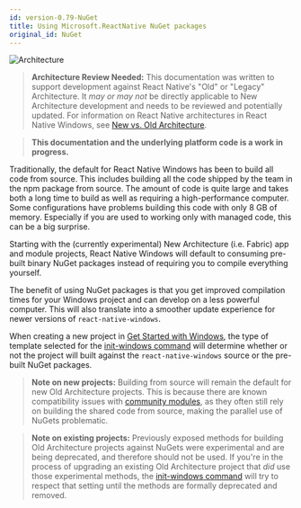 ```yaml
---
id: version-0.79-NuGet
title: Using Microsoft.ReactNative NuGet packages
original_id: NuGet
---
```


![Architecture](https://img.shields.io/badge/architecture-needs_review-red)

> **Architecture Review Needed:** This documentation was written to support development against React Native's "Old" or "Legacy" Architecture. It *may or may not* be directly applicable to New Architecture development and needs to be reviewed and potentially updated. For information on React Native architectures in React Native Windows, see [New vs. Old Architecture](new-architecture.md).

>**This documentation and the underlying platform code is a work in progress.**

Traditionally, the default for React Native Windows has been to build all code from source. This includes building all the code shipped by the team in the npm package from source. The amount of code is quite large and takes both a long time to build as well as requiring a high-performance computer. Some configurations have problems building this code with only 8 GB of memory. Especially if you are used to working only with managed code, this can be a big surprise.

Starting with the (currently experimental) New Architecture (i.e. Fabric) app and module projects, React Native Windows will default to consuming pre-built binary NuGet packages instead of requiring you to compile everything yourself.

The benefit of using NuGet packages is that you get improved compilation times for your Windows project and can develop on a less powerful computer. This will also translate into a smoother update experience for newer versions of `react-native-windows`.

When creating a new project in [Get Started with Windows](getting-started.md), the type of template selected for the [init-windows command](init-windows-cli.md) will determine whether or not the project will built against the `react-native-windows` source or the pre-built NuGet packages.

> **Note on new projects:** Building from source will remain the default for new Old Architecture projects. This is because there are known compatibility issues with [community modules](supported-community-modules.md), as they often still rely on building the shared code from source, making the parallel use of NuGets problematic.

> **Note on existing projects:** Previously exposed methods for building Old Architecture projects against NuGets were experimental and are being deprecated, and therefore should not be used. If you're in the process of upgrading an existing Old Architecture project that *did* use those experimental methods, the [init-windows command](init-windows-cli.md) will try to respect that setting until the methods are formally deprecated and removed.
